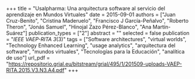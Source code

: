 +++
title = "Usalpharma: Una arquitectura software al servicio del aprendizaje en Mundos Virtuales"
date = 2015-09-01
authors = ["Juan Cruz-Benito", "Cristina Maderuelo", "Francisco J García-Peñalvo", "Roberto Theron", "Jonás Samuel", "Hinojal Zazo Pérez-Blanco", "Ana Martín-Suárez"]
publication_types = ["2"]
abstract = ""
selected = false
publication = "*IEEE VAEP-RITA 3*(3)"
tags = ["Software architectures", "virtual worlds", "Technology Enhanced Learning", "usage analytics", "arquitectura del software", "mundos virtuales", "Tecnologías para la Educación", "analítica de uso"]
url_pdf = "https://repositorio.grial.eu/bitstream/grial/495/1/201509-uploads-VAEP-RITA.2015.V3.N3.A4.pdf"
+++
